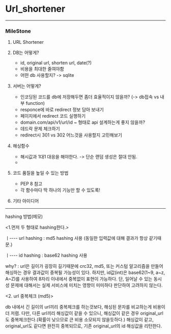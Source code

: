# Url_shortener

---

### MileStone
1. URL Shortener
    
2. DB는 어떻게?
    - id, original url, shorten url, date(?)
    - 비용을 최대한 줄여야함
    - 어떤 db 사용할지? -> sqlite
    

3. 서버는 어떻게?        
    - 인코딩된 코드를 db에 저장해두면 좀더 효율적이지 않을까? (-> db접속 vs 내부 function)
    - responce에 바로 redirect 정보 담아 보내기
    - 페이지에서 redirect 코드 실행하기    
    - domain.com/api/v1/url/id ~ 형태로 api 설계하는게 좋지 않을까?
    - 데드락 문제 체크하기
    - redirect시 301 vs 302 어느것을 사용할지 고민해보기


4. 해싱함수
    - 해시값과 1대1 대응을 해야한다. -> 단순 랜덤 생성은 절대 안됨.
    -     
    
        
5. 코드 품질을 높일 수 있는 방법
    - PEP 8 참고
    - 각 함수마다 딱 하나의 기능만 할 수 있도록!
    

6. 기타 아이디어    
        

---

hashing 방법(메모)

<1.먼저 두 형태로 hashing한다.>

ㅣ---- url hashing : md5 hashing 사용 (동일한 입력값에 대해 결과가 항상 같기때문.)

ㅣ---- id hashing : base62 hashing 사용

why? : url은 길이가 굉장히 길기때문에 crc32, md5, 또는 커스텀 알고리즘을 만들어 해싱하는 경우
        결과값이 중복될 가능성이 있다.
        하지만, id값(int)은 base62(1~9, a~z, A~Z)를 사용하여 8자리 이내에서 중복없이 표현이 가능하다.
        단, 일어날 수 있는 동시성 문제에 대해서는 실제 서비스에 미치는 영향이 미미하다 판단하여 고려하지 않는다.

<2. url 중복체크 (md5)>

db 내에서 긴 길이의 url끼리 중복체크를 하는것보다, 해싱된 문자를 비교하는게 비용이 더 저렴.
다만, 다른 url끼리 해싱값이 같을 수 있으니, 해싱값이 같은 경우 original_url도 중복체크한다.(확률이 낮으므로 큰 비용 소모되지 않을듯하다.)
해싱값이 같고, original_url도 같다면 완전히 중복되므로, 기존 original_url의 id 해싱값을 리턴한다.
